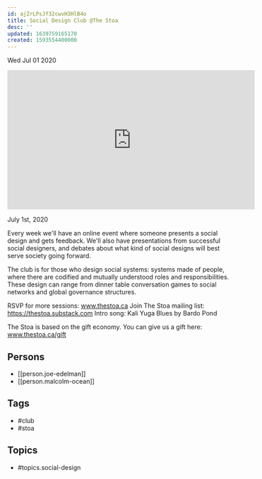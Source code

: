 ```yaml
---
id: ajZrLPsJf32cwvH3HlB4o
title: Social Design Club @The Stoa
desc: ''
updated: 1639759165170
created: 1593554400000
---
```





Wed Jul 01 2020

<iframe width="560" height="315" src="https://www.youtube.com/embed/WCH25lb_gtU" title="Social Design Club @The Stoa w/ Joe Edelman and Freyja feat. Malcolm Ocean (July 1st, 2020)" frameborder="0" allow="accelerometer; autoplay; clipboard-write; encrypted-media; gyroscope; picture-in-picture" allowfullscreen ></iframe>

July 1st, 2020

Every week we'll have an online event where someone presents a social design and gets feedback. We'll also have presentations from successful social designers, and debates about what kind of social designs will best serve society going forward.

The club is for those who design social systems: systems made of people, where there are codified and mutually understood roles and responsibilities. These design can range from dinner table conversation games to social networks and global governance structures.

RSVP for more sessions: www.thestoa.ca
Join The Stoa mailing list: https://thestoa.substack.com
Intro song: Kali Yuga Blues by Bardo Pond

The Stoa is based on the gift economy. You can give us a gift here: www.thestoa.ca/gift

## Persons

- [[person.joe-edelman]]
- [[person.malcolm-ocean]]

## Tags

- #club
- #stoa

## Topics

- #topics.social-design

